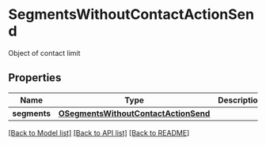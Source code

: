 # SegmentsWithoutContactActionSend

Object of contact limit
## Properties
Name | Type | Description | Notes
------------ | ------------- | ------------- | -------------
**segments** | [**OSegmentsWithoutContactActionSend**](OSegmentsWithoutContactActionSend.md) |  | [optional] 

[[Back to Model list]](../README.md#documentation-for-models) [[Back to API list]](../README.md#documentation-for-api-endpoints) [[Back to README]](../README.md)



